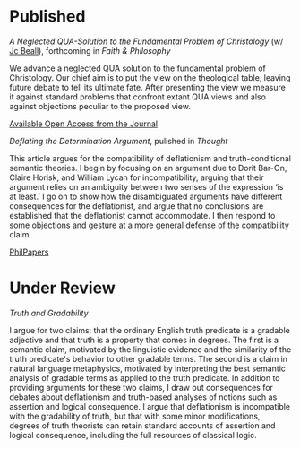 Published
================================

*A Neglected QUA-Solution to the Fundamental Problem of Christology* (w/ [Jc Beall](http://entailments.net/)), forthcoming in *Faith & Philosophy*

We advance a neglected QUA solution to the fundamental problem of Christology. Our chief aim is to put the view on the theological table, leaving future debate to tell its ultimate fate. After presenting the view we measure it against standard problems that confront extant QUA views and also against objections peculiar to the proposed view. 

[Available Open Access from the Journal](https://place.asburyseminary.edu/faithandphilosophy/vol36/iss2/1/)


*Deflating the Determination Argument*, pulished in *Thought*

This article argues for the compatibility of deflationism and truth-conditional semantic theories. I begin by focusing on an argument due to Dorit Bar-On, Claire Horisk, and William Lycan for incompatibility, arguing that their argument relies on an ambiguity between two senses of the expression ‘is at least.’ I go on to show how the disambiguated arguments have different consequences for the deflationist, and argue that no conclusions are established that the deflationist cannot accommodate. I then respond to some objections and gesture at a more general defense of the compatibility claim.

[PhilPapers](https://philpapers.org/rec/HENDTD-2)

Under Review
================================

*Truth and Gradability*

I argue for two claims: that the ordinary English truth predicate is a gradable adjective and that truth is a property that comes in degrees. The first is a semantic claim, motivated by the linguistic evidence and the similarity of the truth predicate's behavior to other gradable terms. The second is a claim in natural language metaphysics, motivated by interpreting the best semantic analysis of gradable terms as applied to the truth predicate. In addition to providing arguments for these two claims, I draw out consequences for debates about deflationism and truth-based analyses of notions such as assertion and logical consequence. I argue that deflationism is incompatible with the gradability of truth, but that with some minor modifications, degrees of truth theorists can retain standard accounts of assertion and logical consequence, including the full resources of classical logic.


